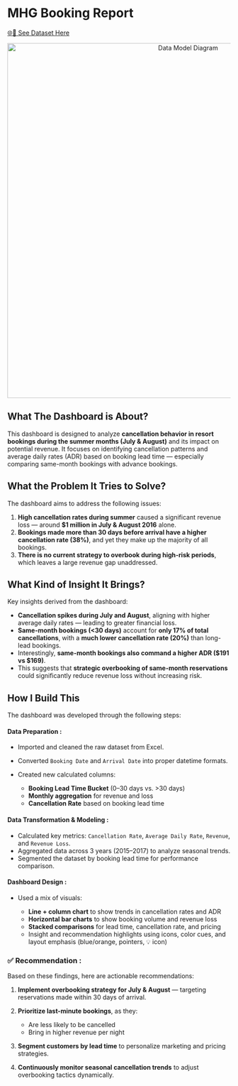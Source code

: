 # MHG Booking Report

[🌐🔗 See Dataset Here](./MHG_Booking_Data.xlsx) 

<p align="center">
  <img src="https://github.com/user-attachments/assets/12a323d9-14c3-45d3-9069-503f5986ca9a" alt="Data Model Diagram" width="800">
</p>


## What The Dashboard is About?

This dashboard is designed to analyze **cancellation behavior in resort bookings during the summer months (July & August)** and its impact on potential revenue. It focuses on identifying cancellation patterns and average daily rates (ADR) based on booking lead time — especially comparing same-month bookings with advance bookings.



## What the Problem It Tries to Solve?

The dashboard aims to address the following issues:

1. **High cancellation rates during summer** caused a significant revenue loss — around **\$1 million in July & August 2016** alone.
2. **Bookings made more than 30 days before arrival have a higher cancellation rate (38%)**, and yet they make up the majority of all bookings.
3. **There is no current strategy to overbook during high-risk periods**, which leaves a large revenue gap unaddressed.



## What Kind of Insight It Brings?

Key insights derived from the dashboard:

* **Cancellation spikes during July and August**, aligning with higher average daily rates — leading to greater financial loss.
* **Same-month bookings (<30 days)** account for **only 17% of total cancellations**, with a **much lower cancellation rate (20%)** than long-lead bookings.
* Interestingly, **same-month bookings also command a higher ADR (\$191 vs \$169)**.
* This suggests that **strategic overbooking of same-month reservations** could significantly reduce revenue loss without increasing risk.



## How I Build This

The dashboard was developed through the following steps:

#### Data Preparation :

* Imported and cleaned the raw dataset from Excel.
* Converted `Booking Date` and `Arrival Date` into proper datetime formats.
* Created new calculated columns:

  * **Booking Lead Time Bucket** (0–30 days vs. >30 days)
  * **Monthly aggregation** for revenue and loss
  * **Cancellation Rate** based on booking lead time

#### Data Transformation & Modeling :

* Calculated key metrics: `Cancellation Rate`, `Average Daily Rate`, `Revenue`, and `Revenue Loss`.
* Aggregated data across 3 years (2015–2017) to analyze seasonal trends.
* Segmented the dataset by booking lead time for performance comparison.

#### Dashboard Design :

* Used a mix of visuals:

  * **Line + column chart** to show trends in cancellation rates and ADR
  * **Horizontal bar charts** to show booking volume and revenue loss
  * **Stacked comparisons** for lead time, cancellation rate, and pricing
  * Insight and recommendation highlights using icons, color cues, and layout emphasis (blue/orange, pointers, 💡 icon)



### ✅ Recommendation :

Based on these findings, here are actionable recommendations:

1. **Implement overbooking strategy for July & August** — targeting reservations made within 30 days of arrival.
2. **Prioritize last-minute bookings**, as they:

   * Are less likely to be cancelled
   * Bring in higher revenue per night
3. **Segment customers by lead time** to personalize marketing and pricing strategies.
4. **Continuously monitor seasonal cancellation trends** to adjust overbooking tactics dynamically.

